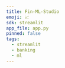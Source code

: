 ```yaml
---
title: Fin-ML-Studio
emoji: 📈
sdk: streamlit
app_file: app.py
pinned: false
tags:
  - streamlit
  - banking
  - ml
---
```

